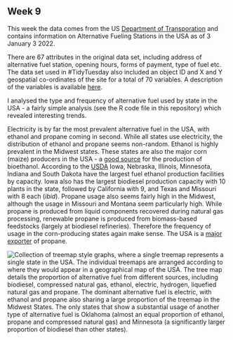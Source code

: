 ## Week 9

This week the data comes from the US [Department of Transporation](https://data-usdot.opendata.arcgis.com/datasets/usdot::alternative-fueling-stations/about) and contains information on Alternative Fueling Stations in the USA as of 3 January 3 2022.

There are 67 attributes in the original data set, including address of alternative fuel station, opening hours, forms of payment, type of fuel etc. The data set used in #TidyTuesday also included an object ID and X and Y geospatial co-ordinates of the site for a total of 70 variables. A description of the variables is available [here](https://afdc.energy.gov/data_download/alt_fuel_stations_format).

I analysed the type and frequency of alternative fuel used by state in the USA - a fairly simple analysis (see the R code file in this repository) which revealed interesting trends. 

Electricity is by far the most prevalent alternative fuel in the USA, with ethanol and propane coming in second. While all states use electricity, the distribution of ethanol and propane seems non-random. Ethanol is highly prevalent in the Midwest states. These states are also the major corn (maize) producers in the USA - a [good source](https://www.statista.com/statistics/1106316/us-share-ethanol-production-by-feedstock-type/) for the production of bioethanol. According to the [USDA](https://www.ers.usda.gov/data-products/u-s-bioenergy-statistics/) Iowa, Nebraska, Illinois, Minnesota, Indiana and South Dakota have the largest fuel ethanol production facilities by capacity. Iowa also has the largest biodiesel production capacity with 10 plants in the state, followed by California with 9, and Texas and Missouri with 8 each (_ibid_). Propane usage also seems fairly high in the Midwest, although the usage in Missouri and Montana seem particularly high. While propane is produced from liquid components recovered during natural gas processing, renewable propane is produced from biomass-based feedstocks (largely at biodiesel refineries). Therefore the frequency of usage in the corn-producing states again make sense. The USA is a [major exporter](https://www.eia.gov/todayinenergy/detail.php?id=47036) of propane. 

![Collection of treemap style graphs, where a single treemap represents a single state in the USA. The individual treemaps are arranged according to where they would appear in a geographical map of the USA. The tree map details the proportion of alternative fuel from different sources, including biodiesel, compressed natural gas, ethanol, electric, hydrogen, liquefied natural gas and propane. The dominant alternative fuel is electric, with ethanol and propane also sharing a large proportion of the treemap in the Midwest States. The only states that show a substantial usage of another type of alternative fuel is Oklahoma (almost an equal proportion of ethanol, propane and compressed natural gas) and Minnesota (a significantly larger proportion of biodiesel than other states).](https://github.com/PlantsGenesBugs/TidyTuesday/blob/main/2022/week9/altfuels.png)
